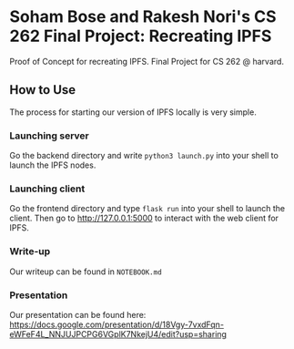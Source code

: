 # Soham Bose and Rakesh Nori's CS 262 Final Project: Recreating IPFS
Proof of Concept for recreating IPFS. Final Project for CS 262 @ harvard.


## How to Use

The process for starting our version of IPFS locally is very simple.

### Launching server
Go the backend directory and write `python3 launch.py` into your shell to launch the IPFS nodes.

### Launching client
Go the frontend directory and type `flask run` into your shell to launch the client. Then go to http://127.0.0.1:5000 to interact with the web client for IPFS. 

### Write-up
Our writeup can be found in `NOTEBOOK.md`

### Presentation
Our presentation can be found here: https://docs.google.com/presentation/d/18Vgy-7vxdFqn-eWFeF4L_NNJUJPCPG6VGplK7NkejU4/edit?usp=sharing

